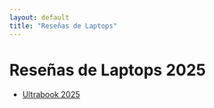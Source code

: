 ```yaml
---
layout: default
title: "Reseñas de Laptops"
---
```


# Reseñas de Laptops 2025

- [Ultrabook 2025](ultrabook-2025)
